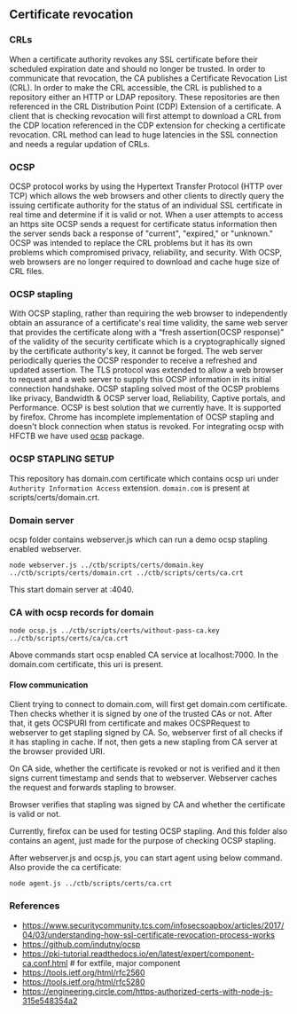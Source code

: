 ## Certificate revocation

### CRLs
When a certificate authority revokes any SSL certificate before their scheduled expiration date and should no longer be trusted.  In order to communicate that revocation, the CA publishes a Certificate Revocation List (CRL). In order to make the CRL accessible, the CRL is published to a repository either an HTTP or LDAP repository. These repositories are then referenced in the CRL Distribution Point (CDP) Extension of a certificate. A client that is checking revocation will first attempt to download a CRL from the CDP location referenced in the CDP extension for checking a certificate revocation. CRL method can lead to huge latencies in the SSL connection and needs a regular updation of CRLs.

### OCSP
OCSP protocol works by using the Hypertext Transfer Protocol (HTTP over TCP) which allows the web browsers and other clients to directly query the issuing certificate authority for the status of an individual SSL certificate in real time and determine if it is valid or not. When a user attempts to access an https site OCSP sends a request for certificate status information then the server sends back a response of "current", "expired," or "unknown." OCSP was intended to replace the CRL problems but it has its own problems which compromised privacy, reliability, and security. With OCSP, web browsers are no longer required to download and cache huge size of CRL files.

### OCSP stapling

With OCSP stapling, rather than requiring the web browser to independently obtain an assurance of a certificate's real time validity, the same web server that provides the certificate along with a “fresh assertion(OCSP response)” of the validity of the security certificate which is a cryptographically signed by the certificate authority's key, it cannot be forged. The web server periodically queries the OCSP responder to receive a refreshed and updated assertion. The TLS protocol was extended to allow a web browser to request and a web server to supply this OCSP information in its initial connection handshake.
OCSP stapling solved most of the OCSP problems like privacy, Bandwidth & OCSP server load, Reliability, Captive portals, and Performance.
OCSP is best solution that we currently have. It is supported by firefox. Chrome has incomplete implementation of OCSP stapling and doesn't block connection when status is revoked.
For integrating ocsp with HFCTB we have used [ocsp](https://github.com/indutny/ocsp) package.

### OCSP STAPLING SETUP
This repository has domain.com certificate which contains ocsp uri under `Authority Information Access` extension. `domain.com` is present at scripts/certs/domain.crt.

### Domain server
ocsp folder contains webserver.js which can run a demo ocsp stapling enabled webserver.
```
node webserver.js ../ctb/scripts/certs/domain.key ../ctb/scripts/certs/domain.crt ../ctb/scripts/certs/ca.crt
```
This start domain server at :4040.

### CA with ocsp records for domain
```
node ocsp.js ../ctb/scripts/certs/without-pass-ca.key ../ctb/scripts/certs/ca/ca.crt
```

Above commands start ocsp enabled CA service at localhost:7000. In the domain.com certificate, this uri is present.

#### Flow communication
Client trying to connect to domain.com, will first get domain.com certificate. Then checks whether it is signed by one of the trusted CAs or not. After that, it gets OCSPURI from certificate and makes OCSPRequest to webserver to get stapling signed by CA. So, webserver first of all checks if it has stapling in cache. If not, then gets a new stapling from CA server at the browser provided URI.

On CA side, whether the certificate is revoked or not is verified and it then signs current timestamp and sends that to webserver. Webserver caches the request and forwards stapling to browser.

Browser verifies that stapling was signed by CA and whether the certificate is valid or not.

Currently, firefox can be used for testing OCSP stapling. And this folder also contains an agent, just made for the purpose of checking OCSP stapling.

After webserver.js and ocsp.js, you can start agent using below command. Also provide the ca certificate:
```
node agent.js ../ctb/scripts/certs/ca.crt
```

### References
- https://www.securitycommunity.tcs.com/infosecsoapbox/articles/2017/04/03/understanding-how-ssl-certificate-revocation-process-works
- https://github.com/indutny/ocsp
- https://pki-tutorial.readthedocs.io/en/latest/expert/component-ca.conf.html # for extfile, major component
- https://tools.ietf.org/html/rfc2560
- https://tools.ietf.org/html/rfc5280
- https://engineering.circle.com/https-authorized-certs-with-node-js-315e548354a2